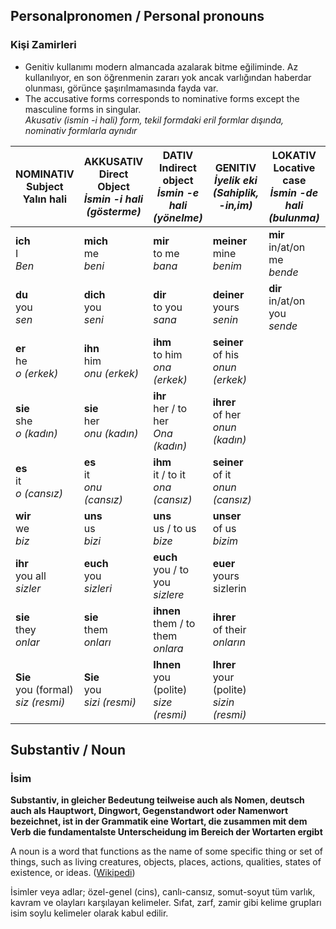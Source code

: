 ## Personalpronomen / Personal pronouns
### Kişi Zamirleri

 - Genitiv kullanımı modern almancada azalarak bitme eğiliminde. Az kullanılıyor, en son öğrenmenin zararı yok ancak varlığından haberdar olunması, görünce şaşırılmamasında fayda var.
 - The accusative forms corresponds to nominative forms except the masculine forms in singular.<br>
  _Akusativ (ismin -i hali) form, tekil formdaki eril formlar dışında, nominativ formlarla aynıdır_

NOMINATIV<br>Subject<br>**Yalın hali** | AKKUSATIV<br>Direct Object<br>_İsmin -i hali (gösterme)_ | DATIV<br>Indirect object<br>_İsmin -e hali (yönelme)_ | GENITIV<br>_İyelik eki<br>(Sahiplik, -in,im)_ | LOKATIV<br>Locative case<br>_İsmin -de hali (bulunma)_ | ABLATIV<br>Ablative case<br>İsmin -den hali (ayrılma)
--- | --- | --- | --- | --- | ---
**ich**<br>I<br>_Ben_ | **mich**<br>me<br>_beni_ | **mir**<br>to me<br>_bana_ | **meiner**<br>mine<br>_benim_ | **mir**<br>in/at/on me<br>_bende_ | **X**<br>from me<br>_benden_
**du**<br>you<br>_sen_ | **dich**<br>you<br>_seni_ | **dir**<br>to you<br>_sana_ | **deiner**<br>yours<br>_senin_ | **dir**<br>in/at/on you<br>_sende_ | **X**<br>from you<br>_senden_
**er**<br>he<br>_o (erkek)_ | **ihn**<br>him<br>_onu (erkek)_ | **ihm**<br>to him<br>_ona (erkek)_ | **seiner**<br>of his<br>_onun (erkek)_
**sie**<br>she<br>_o (kadın)_ | **sie**<br>her<br>_onu (kadın)_ | **ihr**<br>her / to her<br>_Ona (kadın)_ | **ihrer**<br>of her<br>_onun (kadın)_
**es**<br>it<br>_o (cansız)_ | **es**<br>it<br>_onu (cansız)_ | **ihm**<br>it / to it<br>_ona (cansız)_ | **seiner**<br>of it<br>_onun (cansız)_
**wir**<br>we<br>_biz_ | **uns**<br>us<br>_bizi_ | **uns**<br>us / to us<br>_bize_ | **unser**<br>of us<br>_bizim_
**ihr**<br>you all<br>_sizler_ | **euch**<br>you<br>_sizleri_ | **euch**<br>you / to you<br>_sizlere_ | **euer**<br>yours<br>sizlerin
**sie**<br>they<br>_onlar_ | **sie**<br>them<br>_onları_ | **ihnen**<br>them / to them<br>_onlara_ | **ihrer**<br>of their<br>_onların_
**Sie**<br>you (formal)<br>_siz (resmi)_ | **Sie**<br>you<br>_sizi (resmi)_ | **Ihnen**<br>you (polite)<br>_size (resmi)_ | **Ihrer**<br>your (polite)<br>_sizin (resmi)_

## Substantiv / Noun
### İsim


**Substantiv, in gleicher Bedeutung teilweise auch als Nomen, deutsch auch als Hauptwort, Dingwort, Gegenstandwort oder Namenwort bezeichnet, ist in der Grammatik eine Wortart, die zusammen mit dem Verb die fundamentalste Unterscheidung im Bereich der Wortarten ergibt**

A noun is a word that functions as the name of some specific thing or set of things, such as living creatures, objects, places, actions, qualities, states of existence, or ideas. ([Wikipedi](https://tr.wikipedia.org/wiki/%C4%B0sim))

İsimler veya adlar; özel-genel (cins), canlı-cansız, somut-soyut tüm varlık, kavram ve olayları karşılayan kelimeler. Sıfat, zarf, zamir gibi kelime grupları isim soylu kelimeler olarak kabul edilir.
